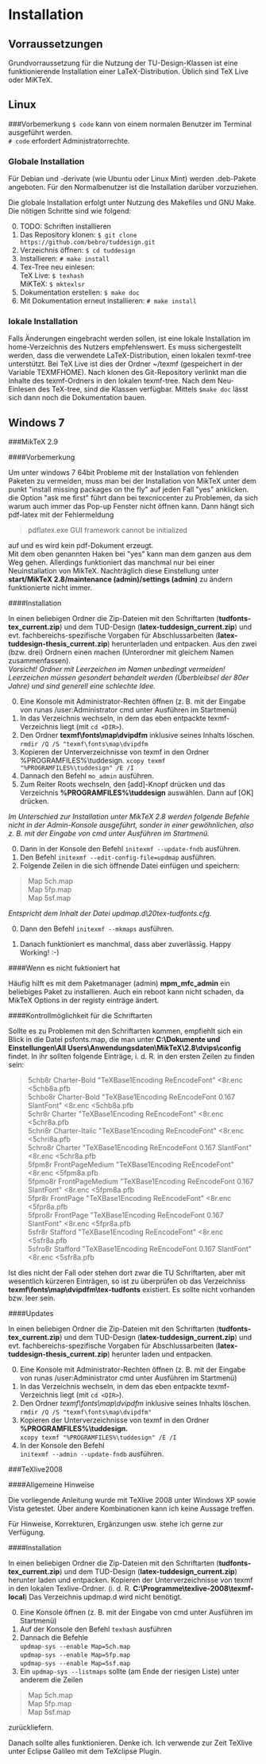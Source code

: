 # Installation

## Vorraussetzungen
Grundvorraussetzung für die Nutzung der TU-Design-Klassen ist eine funktionierende Installation einer LaTeX-Distribution.
Üblich sind TeX Live oder MiKTeX.

## Linux
###Vorbemerkung
`$ code` kann von einem normalen Benutzer im Terminal ausgeführt werden.  
`# code` erfordert Administratorrechte.

### Globale Installation
Für Debian und -derivate (wie Ubuntu oder Linux Mint) werden .deb-Pakete angeboten. Für den Normalbenutzer ist die Installation darüber vorzuziehen.

Die globale Installation erfolgt unter Nutzung des Makefiles und GNU Make.
Die nötigen Schritte sind wie folgend:

0. TODO: Schriften installieren
0. Das Repository klonen: `$ git clone https://github.com/bebro/tuddesign.git` 
0. Verzeichnis öffnen: `$ cd tuddesign`
0. Installieren: `# make install`
0. Tex-Tree neu einlesen:  
    TeX Live: `$ texhash`  
    MiKTeX: `$ mktexlsr`
0. Dokumentation erstellen: `$ make doc`
0. Mit Dokumentation erneut installieren: `# make install`

### lokale Installation
Falls Änderungen eingebracht werden sollen, ist eine lokale Installation im home-Verzeichnis des Nutzers empfehlenswert.
Es muss sichergestellt werden, dass die verwendete LaTeX-Distribution, einen lokalen texmf-tree unterstützt.
Bei TeX Live ist dies der Ordner ~/texmf (gespeichert in der Variable TEXMFHOME).
Nach klonen des Git-Repository verlinkt man die Inhalte des texmf-Ordners in den lokalen texmf-tree.
Nach dem Neu-Einlesen des TeX-tree, sind die Klassen verfügbar.
Mittels `$make doc` lässt sich dann noch die Dokumentation bauen.

## Windows 7

###MikTeX 2.9

####Vorbemerkung

Um unter windows 7 64bit Probleme mit der Installation von fehlenden Paketen zu vermeiden, muss man bei der Installation von MikTeX unter dem punkt "install missing packages on the fly" auf jeden Fall "yes" anklicken.  
die Option "ask me first" führt dann bei texcniccenter zu Problemen, da sich warum auch immer das Pop-up Fenster nicht öffnen kann. Dann hängt sich pdf-latex mit der Fehlermeldung  
>pdflatex.exe GUI framework cannot be initialized  

auf und es wird kein pdf-Dokument erzeugt.  
Mit dem oben genannten Haken bei "yes" kann man dem ganzen aus dem Weg gehen. Allerdings funktioniert das manchmal nur bei einer Neuinstallation von MikTeX. Nachträglich diese Einstellung unter **start/MikTeX 2.8/maintenance (admin)/settings (admin)** zu ändern funktionierte nicht immer.

####Installation

In einen beliebigen Ordner die Zip-Dateien mit den Schriftarten (**tudfonts-tex_current.zip**) und dem TUD-Design (**latex-tuddesign_current.zip**) und evt. fachbereichs-spezifische Vorgaben für Abschlussarbeiten (**latex-tuddesign-thesis_current.zip**) herunterladen und entpacken. Aus den zwei (bzw. drei) Ordnern einen machen (Unterordner mit gleichem Namen zusammenfassen).  
_Vorsicht! Ordner mit Leerzeichen im Namen unbedingt vermeiden! Leerzeichen müssen gesondert behandelt werden (Überbleibsel der 80er Jahre) und sind generell eine schlechte Idee._  

0. Eine Konsole mit Administrator-Rechten öffnen (z. B. mit der Eingabe von runas /user:Administrator cmd unter Ausführen im Startmenü)
0. In das Verzeichnis wechseln, in dem das eben entpackte texmf-Verzeichnis liegt (mit `cd <DIR>`).
0. Den Ordner **texmf\fonts\map\dvipdfm** inklusive seines Inhalts löschen.
`rmdir /Q /S "texmf\fonts\map\dvipdfm`
0. Kopieren der Unterverzeichnisse von texmf in den Ordner %PROGRAMFILES%\tuddesign\.
`xcopy texmf "%PROGRAMFILES%\tuddesign" /E /I`
0. Dannach den Befehl
`mo_admin`
ausführen.
0. Zum Reiter Roots wechseln, den [add]-Knopf drücken und das Verzeichnis **%PROGRAMFILES%\tuddesign** auswählen. Dann auf [OK] drücken.

  _Im Unterschied zur Installation unter MikTeX 2.8 werden folgende Befehle nicht in der Admin-Konsole ausgeführt, sonder in einer gewöhnlichen, also z. B. mit der Eingabe von cmd unter Ausführen im Startmenü._

0. Dann in der Konsole den Befehl
`initexmf --update-fndb`
ausführen.
0. Den Befehl
`initexmf --edit-config-file=updmap`
ausführen. 
0. Folgende Zeilen in die sich öffnende Datei einfügen und speichern:

  >Map 5ch.map  
  >Map 5fp.map  
  >Map 5sf.map

  _Entspricht dem Inhalt der Datei updmap.d\20tex-tudfonts.cfg._
    
0. Dann den Befehl
`initexmf --mkmaps`
ausführen.

0. Danach funktioniert es manchmal, dass aber zuverlässig. Happy Working! :-)

####Wenn es nicht fuktioniert hat

Häufig hilft es mit dem Paketmanager (admin) 
**mpm_mfc_admin**
ein beliebiges Paket zu installieren. Auch ein reboot kann nicht schaden, da MikTeX Options in der registy einträge ändert.

####Kontrollmöglichkeit für die Schriftarten

Sollte es zu Problemen mit den Schriftarten kommen, empfiehlt sich ein Blick in die Datei psfonts.map, die man unter
**C:\Dokumente und Einstellungen\All Users\Anwendungsdaten\MikTeX\2.8\dvips\config**
findet. In ihr sollten folgende Einträge, i. d. R. in den ersten Zeilen zu finden sein:

>5chb8r Charter-Bold "TeXBase1Encoding ReEncodeFont" <8r.enc <5chb8a.pfb  
>5chbo8r Charter-Bold "TeXBase1Encoding ReEncodeFont 0.167 SlantFont" <8r.enc <5chb8a.pfb  
>5chr8r Charter "TeXBase1Encoding ReEncodeFont" <8r.enc <5chr8a.pfb  
>5chri8r Charter-Italic "TeXBase1Encoding ReEncodeFont" <8r.enc <5chri8a.pfb  
>5chro8r Charter "TeXBase1Encoding ReEncodeFont 0.167 SlantFont" <8r.enc <5chr8a.pfb  
>5fpm8r FrontPageMedium "TeXBase1Encoding ReEncodeFont" <8r.enc <5fpm8a.pfb  
>5fpmo8r FrontPageMedium "TeXBase1Encoding ReEncodeFont 0.167 SlantFont" <8r.enc <5fpm8a.pfb  
>5fpr8r FrontPage "TeXBase1Encoding ReEncodeFont" <8r.enc <5fpr8a.pfb  
>5fpro8r FrontPage "TeXBase1Encoding ReEncodeFont 0.167 SlantFont" <8r.enc <5fpr8a.pfb  
>5sfr8r Stafford "TeXBase1Encoding ReEncodeFont" <8r.enc <5sfr8a.pfb  
>5sfro8r Stafford "TeXBase1Encoding ReEncodeFont 0.167 SlantFont" <8r.enc <5sfr8a.pfb  

Ist dies nicht der Fall oder stehen dort zwar die TU Schriftarten, aber mit wesentlich kürzeren Einträgen, so ist zu überprüfen ob das Verzeichniss **texmf\fonts\map\dvipdfm\tex-tudfonts** existiert. Es sollte nicht vorhanden bzw. leer sein.

####Updates

In einen beliebigen Ordner die Zip-Dateien mit den Schriftarten (**tudfonts-tex_current.zip**) und dem TUD-Design (**latex-tuddesign_current.zip**) und evt. fachbereichs-spezifische Vorgaben für Abschlussarbeiten (**latex-tuddesign-thesis_current.zip**) herunter laden und entpacken.

0. Eine Konsole mit Administrator-Rechten öffnen (z. B. mit der Eingabe von runas /user:Administrator cmd unter Ausführen im Startmenü) 
0. In das Verzeichnis wechseln, in dem das eben entpackte texmf-Verzeichnis liegt (mit `cd <DIR>`).
0. Den Ordner _texmf\fonts\map\dvipdfm_ inklusive seines Inhalts löschen.  
`rmdir /Q /S "texmf\fonts\map\dvipdfm"`
0. Kopieren der Unterverzeichnisse von texmf in den Ordner **%PROGRAMFILES%\tuddesign\.**  
`xcopy texmf "%PROGRAMFILES%\tuddesign" /E /I`
0. In der Konsole den Befehl  
`initexmf --admin --update-fndb`
ausführen.

###TeXlive2008

####Allgemeine Hinweise

Die vorliegende Anleitung wurde mit TeXlive 2008 unter Windows XP sowie Vista getestet. Über andere Kombinationen kann ich keine Aussage treffen.

Für Hinweise, Korrekturen, Ergänzungen usw. stehe ich gerne zur Verfügung.

####Installation

In einen beliebigen Ordner die Zip-Dateien mit den Schriftarten (**tudfonts-tex_current.zip**) und dem TUD-Design (**latex-tuddesign_current.zip**) herunter laden und entpacken.
Kopieren der Unterverzeichnisse von texmf in den lokalen Texlive-Ordner.
(i. d. R. **C:\Programme\texlive-2008\texmf-local**)
Das Verzeichnis updmap.d wird nicht benötigt.

0. Eine Konsole öffnen (z. B. mit der Eingabe von cmd unter Ausführen im Startmenü)
0. Auf der Konsole den Befehl `texhash` ausführen
0. Dannach die Befehle  
`updmap-sys --enable Map=5ch.map`  
`updmap-sys --enable Map=5fp.map`  
`updmap-sys --enable Map=5sf.map`
0. Ein `updmap-sys --listmaps` sollte (am Ende der riesigen Liste) unter anderem die Zeilen

  >Map 5ch.map  
  >Map 5fp.map  
  >Map 5sf.map  

  zurückliefern.

Danach sollte alles funktionieren. Denke ich. Ich verwende zur Zeit TeXlive unter Eclipse Galileo mit dem TeXclipse Plugin.

